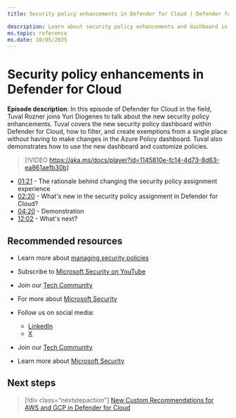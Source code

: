 ```yaml
---
title: Security policy enhancements in Defender for Cloud | Defender for Cloud in the field 

description: Learn about security policy enhancements and dashboard in Defender for Cloud
ms.topic: reference
ms.date: 10/05/2025
---
```


# Security policy enhancements in Defender for Cloud

**Episode description**: In this episode of Defender for Cloud in the field, Tuval Rozner joins Yuri Diogenes to talk about the new security policy enhancements. Tuval covers the new security policy dashboard within Defender for Cloud, how to filter, and create exemptions from a single place without having to make changes in the Azure Policy dashboard. Tuval also demonstrates how to use the new dashboard and customize policies.

> [!VIDEO https://aka.ms/docs/player?id=1145810e-fc14-4d73-8d63-ea861aefb30b]

- [01:21](/shows/mdc-in-the-field/security-policy#time=01m21s) - The rationale behind changing the security policy assignment experience
- [02:20](/shows/mdc-in-the-field/security-policy#time=02m20s) - What's new in the security policy assignment in Defender for Cloud?
- [04:20](/shows/mdc-in-the-field/security-policy#time=04m20s) - Demonstration
- [12:02](/shows/mdc-in-the-field/security-policy#time=12m02s) - What's next?

## Recommended resources

- Learn more about [managing security policies](tutorial-security-policy.md)
- Subscribe to [Microsoft Security on YouTube](https://www.youtube.com/playlist?list=PL3ZTgFEc7LysiX4PfHhdJPR7S8mGO14YS)
- Join our [Tech Community](https://aka.ms/SecurityTechCommunity)
- For more about [Microsoft Security](https://msft.it/6002T9HQY)

- Follow us on social media:

  - [LinkedIn](https://www.linkedin.com/showcase/microsoft-security/posts/)
  - [X](https://x.com/msftsecurity)

- Join our [Tech Community](https://aka.ms/SecurityTechCommunity)

- Learn more about [Microsoft Security](https://msft.it/6002T9HQY)

## Next steps

> [!div class="nextstepaction"]
> [New Custom Recommendations for AWS and GCP in Defender for Cloud](episode-thirty.md)
